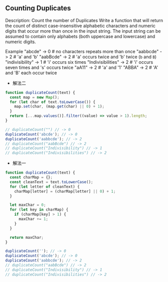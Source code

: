 ## Counting Duplicates

Description:
Count the number of Duplicates
Write a function that will return the count of distinct case-insensitive alphabetic characters and numeric digits that occur more than once in the input string. The input string can be assumed to contain only alphabets (both uppercase and lowercase) and numeric digits.

Example
"abcde" -> 0 # no characters repeats more than once
"aabbcde" -> 2 # 'a' and 'b'
"aabBcde" -> 2 # 'a' occurs twice and 'b' twice (`b` and `B`)
"indivisibility" -> 1 # 'i' occurs six times
"Indivisibilities" -> 2 # 'i' occurs seven times and 's' occurs twice
"aA11" -> 2 # 'a' and '1'
"ABBA" -> 2 # 'A' and 'B' each occur twice

- 解法二

```js
function duplicateCount(text) {
  const map = new Map();
  for (let char of text.toLowerCase()) {
    map.set(char, (map.get(char) || 0) + 1);
  }
  return [...map.values()].filter((value) => value > 1).length;
}

// duplicateCount("") // -> 0
duplicateCount('abcde'); // -> 0
duplicateCount('aabbcde'); // -> 2
// duplicateCount("aabBcde") // -> 2
// duplicateCount("Indivisibility") // -> 1
// duplicateCount("Indivisibilities") // -> 2
```

- 解法一

```js
function duplicateCount(text) {
  const charMap = {};
  const cleanText = text.toLowerCase();
  for (let letter of cleanText) {
    charMap[letter] = (charMap[letter] || 0) + 1;
  }

  let maxChar = 0;
  for (let key in charMap) {
    if (charMap[key] > 1) {
      maxChar += 1;
    }
  }

  return maxChar;
}

duplicateCount(''); // -> 0
duplicateCount('abcde'); // -> 0
duplicateCount('aabbcde'); // -> 2
// duplicateCount("aabBcde") // -> 2
// duplicateCount("Indivisibility") // -> 1
// duplicateCount("Indivisibilities") // -> 2
```
